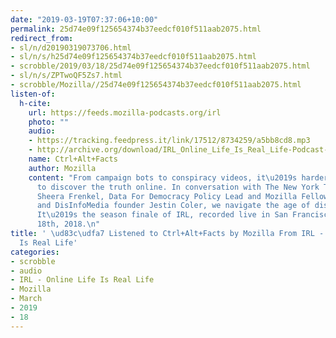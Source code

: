 ```yaml
---
date: "2019-03-19T07:37:06+10:00"
permalink: 25d74e09f125654374b37eedcf010f511aab2075.html
redirect_from:
- sl/n/d20190319073706.html
- sl/n/s/h25d74e09f125654374b37eedcf010f511aab2075.html
- scrobble/2019/03/18/25d74e09f125654374b37eedcf010f511aab2075.html
- sl/n/s/ZPTwoQF5Zs7.html
- scrobble/Mozilla//25d74e09f125654374b37eedcf010f511aab2075.html
listen-of:
  h-cite:
    url: https://feeds.mozilla-podcasts.org/irl
    photo: ""
    audio:
    - https://tracking.feedpress.it/link/17512/8734259/a5bb8cd8.mp3
    - http://archive.org/download/IRL_Online_Life_Is_Real_Life-Podcast-by-Mozilla/a5bb8cd8.mp3
    name: Ctrl+Alt+Facts
    author: Mozilla
    content: "From campaign bots to conspiracy videos, it\u2019s harder than ever
      to discover the truth online. In conversation with The New York Times\u2019
      Sheera Frenkel, Data For Democracy Policy Lead and Mozilla Fellow Renee DiResta,
      and DisInfoMedia founder Jestin Coler, we navigate the age of disinformation.
      It\u2019s the season finale of IRL, recorded live in San Francisco on March
      18th, 2018.\n"
title: ' \ud83c\udfa7 Listened to Ctrl+Alt+Facts by Mozilla From IRL - Online Life
  Is Real Life'
categories:
- scrobble
- audio
- IRL - Online Life Is Real Life
- Mozilla
- March
- 2019
- 18
---
```

